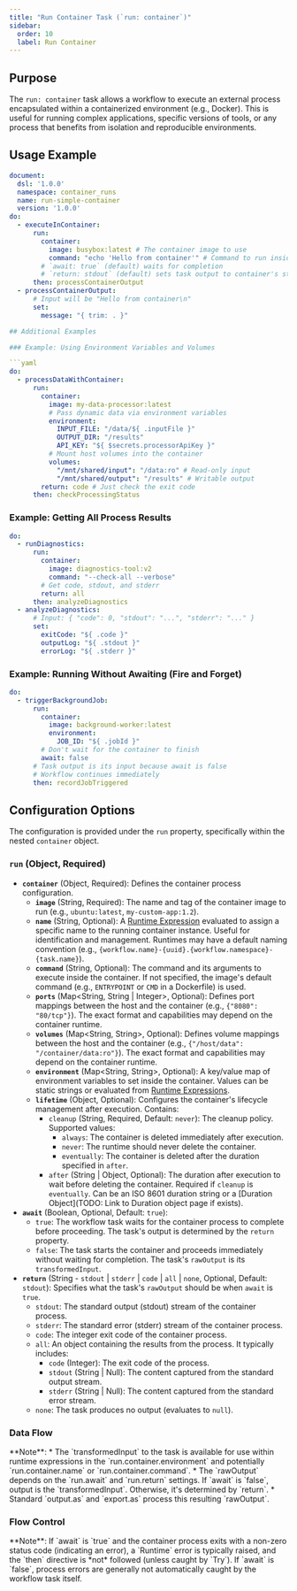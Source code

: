 ```yaml
---
title: "Run Container Task (`run: container`)"
sidebar:
  order: 10
  label: Run Container
---
```


## Purpose

The `run: container` task allows a workflow to execute an external process encapsulated within a containerized environment (e.g., Docker). This is useful for running complex applications, specific versions of tools, or any process that benefits from isolation and reproducible environments.

## Usage Example

```yaml
document:
  dsl: '1.0.0'
  namespace: container_runs
  name: run-simple-container
  version: '1.0.0'
do:
  - executeInContainer:
      run:
        container:
          image: busybox:latest # The container image to use
          command: "echo 'Hello from container'" # Command to run inside
        # `await: true` (default) waits for completion
        # `return: stdout` (default) sets task output to container's stdout
      then: processContainerOutput
  - processContainerOutput:
      # Input will be "Hello from container\n"
      set:
        message: "{ trim: . }"

## Additional Examples

### Example: Using Environment Variables and Volumes

```yaml
do:
  - processDataWithContainer:
      run:
        container:
          image: my-data-processor:latest
          # Pass dynamic data via environment variables
          environment:
            INPUT_FILE: "/data/${ .inputFile }"
            OUTPUT_DIR: "/results"
            API_KEY: "${ $secrets.processorApiKey }"
          # Mount host volumes into the container
          volumes:
            "/mnt/shared/input": "/data:ro" # Read-only input
            "/mnt/shared/output": "/results" # Writable output
        return: code # Just check the exit code
      then: checkProcessingStatus
```

### Example: Getting All Process Results

```yaml
do:
  - runDiagnostics:
      run:
        container:
          image: diagnostics-tool:v2
          command: "--check-all --verbose"
        # Get code, stdout, and stderr
        return: all 
      then: analyzeDiagnostics
  - analyzeDiagnostics:
      # Input: { "code": 0, "stdout": "...", "stderr": "..." }
      set:
        exitCode: "${ .code }"
        outputLog: "${ .stdout }"
        errorLog: "${ .stderr }"
```

### Example: Running Without Awaiting (Fire and Forget)

```yaml
do:
  - triggerBackgroundJob:
      run:
        container:
          image: background-worker:latest
          environment:
            JOB_ID: "${ .jobId }"
        # Don't wait for the container to finish
        await: false 
      # Task output is its input because await is false
      # Workflow continues immediately
      then: recordJobTriggered
```

## Configuration Options

The configuration is provided under the `run` property, specifically within the nested `container` object.

### `run` (Object, Required)

*   **`container`** (Object, Required): Defines the container process configuration.
    *   **`image`** (String, Required): The name and tag of the container image to run (e.g., `ubuntu:latest`, `my-custom-app:1.2`).
    *   **`name`** (String, Optional): A [Runtime Expression](dsl-runtime-expressions.md) evaluated to assign a specific name to the running container instance. Useful for identification and management. Runtimes may have a default naming convention (e.g., `{workflow.name}-{uuid}.{workflow.namespace}-{task.name}`).
    *   **`command`** (String, Optional): The command and its arguments to execute inside the container. If not specified, the image's default command (e.g., `ENTRYPOINT` or `CMD` in a Dockerfile) is used.
    *   **`ports`** (Map<String, String | Integer>, Optional): Defines port mappings between the host and the container (e.g., `{"8080": "80/tcp"}`). The exact format and capabilities may depend on the container runtime.
    *   **`volumes`** (Map<String, String>, Optional): Defines volume mappings between the host and the container (e.g., `{"/host/data": "/container/data:ro"}`). The exact format and capabilities may depend on the container runtime.
    *   **`environment`** (Map<String, String>, Optional): A key/value map of environment variables to set inside the container. Values can be static strings or evaluated from [Runtime Expressions](dsl-runtime-expressions.md).
    *   **`lifetime`** (Object, Optional): Configures the container's lifecycle management after execution. Contains:
        *   `cleanup` (String, Required, Default: `never`): The cleanup policy. Supported values:
            *   `always`: The container is deleted immediately after execution.
            *   `never`: The runtime should never delete the container.
            *   `eventually`: The container is deleted after the duration specified in `after`.
        *   `after` (String | Object, Optional): The duration after execution to wait before deleting the container. Required if `cleanup` is `eventually`. Can be an ISO 8601 duration string or a [Duration Object](TODO: Link to Duration object page if exists).
*   **`await`** (Boolean, Optional, Default: `true`):
    *   `true`: The workflow task waits for the container process to complete before proceeding. The task's output is determined by the `return` property.
    *   `false`: The task starts the container and proceeds immediately without waiting for completion. The task's `rawOutput` is its `transformedInput`.
*   **`return`** (String - `stdout` | `stderr` | `code` | `all` | `none`, Optional, Default: `stdout`): Specifies what the task's `rawOutput` should be when `await` is `true`.
    *   `stdout`: The standard output (stdout) stream of the container process.
    *   `stderr`: The standard error (stderr) stream of the container process.
    *   `code`: The integer exit code of the container process.
    *   `all`: An object containing the results from the process. It typically includes:
        *   `code` (Integer): The exit code of the process.
        *   `stdout` (String | Null): The content captured from the standard output stream.
        *   `stderr` (String | Null): The content captured from the standard error stream.
    *   `none`: The task produces no output (evaluates to `null`).

### Data Flow
<include from="_common-task-data-flow.md" element-id="common-data-flow"/>
**Note**:
*   The `transformedInput` to the task is available for use within runtime expressions in the `run.container.environment` and potentially `run.container.name` or `run.container.command`.
*   The `rawOutput` depends on the `run.await` and `run.return` settings. If `await` is `false`, output is the `transformedInput`. Otherwise, it's determined by `return`.
*   Standard `output.as` and `export.as` process this resulting `rawOutput`.

### Flow Control
<include from="_common-task-flow_control.md" element-id="common-flow-control"/>
**Note**: If `await` is `true` and the container process exits with a non-zero status code (indicating an error), a `Runtime` error is typically raised, and the `then` directive is *not* followed (unless caught by `Try`). If `await` is `false`, process errors are generally not automatically caught by the workflow task itself. 